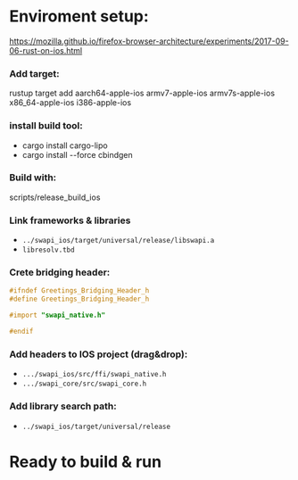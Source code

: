 # Enviroment setup:
https://mozilla.github.io/firefox-browser-architecture/experiments/2017-09-06-rust-on-ios.html

### Add target:
rustup target add aarch64-apple-ios armv7-apple-ios armv7s-apple-ios x86_64-apple-ios i386-apple-ios

### install build tool:
* cargo install cargo-lipo
* cargo install --force cbindgen

### Build with:
scripts/release_build_ios

### Link frameworks & libraries
* `../swapi_ios/target/universal/release/libswapi.a`
* `libresolv.tbd`

### Crete bridging header:

```Objective-C
#ifndef Greetings_Bridging_Header_h
#define Greetings_Bridging_Header_h

#import "swapi_native.h"

#endif
```

### Add headers to IOS project (drag&drop):
* `.../swapi_ios/src/ffi/swapi_native.h`
* `.../swapi_core/src/swapi_core.h`

### Add library search path:

* `../swapi_ios/target/universal/release`

# Ready to build & run